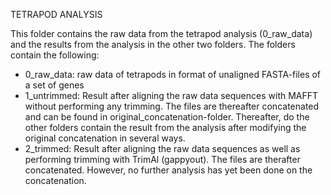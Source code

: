 TETRAPOD ANALYSIS

This folder contains the raw data from the tetrapod analysis (0_raw_data) and the results from the analysis in the other two folders. The folders contain the following:

- 0_raw_data: raw data of tetrapods in format of unaligned FASTA-files of a set of genes
- 1_untrimmed: Result after aligning the raw data sequences with MAFFT without performing any trimming. The files are thereafter concatenated and can be found in original_concatenation-folder. Thereafter, do the other folders contain the result from the analysis after modifying the original concatenation in several ways.
- 2_trimmed: Result after aligning the raw data sequences as well as performing trimming with TrimAl (gappyout). The files are therafter concatenated. However, no further analysis has yet been done on the concatenation.

